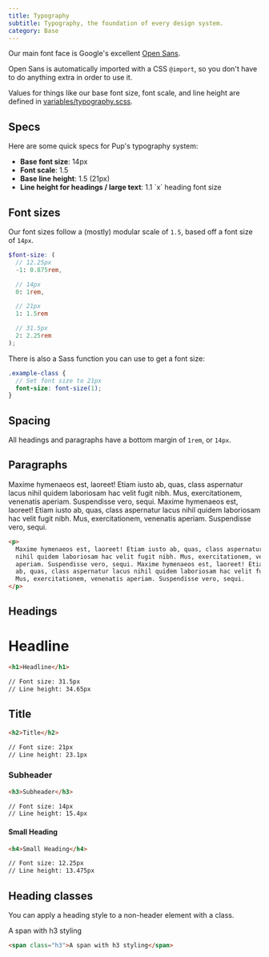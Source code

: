 ```yaml
---
title: Typography
subtitle: Typography, the foundation of every design system.
category: Base
---
```


Our main font face is Google's excellent [Open Sans](https://fonts.google.com/specimen/Open+Sans).


Open Sans is automatically imported with a CSS `@import`, so you don't have to do anything extra in order to use it.

Values for things like our base font size, font scale, and line height are defined in [variables/typography.scss](https://github.com/underdogio/pup/blob/master/styles/pup/variables/_typography.scss).

## Specs

Here are some quick specs for Pup's typography system:

<ul class="list--bullet margin2--bottom">
  <li>
    <strong>Base font size</strong>: 14px
  </li>
  <li>
    <strong>Font scale</strong>: 1.5
  </li>
  <li>
    <strong>Base line height</strong>: 1.5 (21px)
  </li>
  <li>
    <strong>Line height for headings / large text</strong>: 1.1 `x` heading font size
  </li>
</ul>

## Font sizes

Our font sizes follow a (mostly) modular scale of `1.5`, based off a font size of `14px`.

```scss
$font-size: (
  // 12.25px
  -1: 0.875rem,

  // 14px
  0: 1rem,

  // 21px
  1: 1.5rem

  // 31.5px
  2: 2.25rem
);
```

There is also a Sass function you can use to get a font size:

```scss
.example-class {
  // Set font size to 21px
  font-size: font-size(1);
}
```

## Spacing

All headings and paragraphs have a bottom margin of `1rem`, or `14px`.

## Paragraphs

<p>
  Maxime hymenaeos est, laoreet! Etiam iusto ab, quas, class aspernatur lacus
  nihil quidem laboriosam hac velit fugit nibh. Mus, exercitationem, venenatis
  aperiam. Suspendisse vero, sequi. Maxime hymenaeos est, laoreet! Etiam iusto
  ab, quas, class aspernatur lacus nihil quidem laboriosam hac velit fugit nibh.
  Mus, exercitationem, venenatis aperiam. Suspendisse vero, sequi.
</p>

```html
<p>
  Maxime hymenaeos est, laoreet! Etiam iusto ab, quas, class aspernatur lacus
  nihil quidem laboriosam hac velit fugit nibh. Mus, exercitationem, venenatis
  aperiam. Suspendisse vero, sequi. Maxime hymenaeos est, laoreet! Etiam iusto
  ab, quas, class aspernatur lacus nihil quidem laboriosam hac velit fugit nibh.
  Mus, exercitationem, venenatis aperiam. Suspendisse vero, sequi.
</p>
```

## Headings

<h1>Headline</h1>

```html
<h1>Headline</h1>

// Font size: 31.5px
// Line height: 34.65px
```

<h2>Title</h2>

```html
<h2>Title</h2>

// Font size: 21px
// Line height: 23.1px
```

<h3>Subheader</h3>

```html
<h3>Subheader</h3>

// Font size: 14px
// Line height: 15.4px
```

<h4>Small Heading</h4>

```html
<h4>Small Heading</h4>

// Font size: 12.25px
// Line height: 13.475px
```

## Heading classes

You can apply a heading style to a non-header element with a class.

<span class="h3">A span with h3 styling</span>

```html
<span class="h3">A span with h3 styling</span>
```
